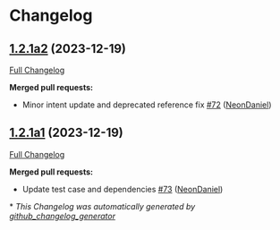 # Changelog

## [1.2.1a2](https://github.com/NeonGeckoCom/skill-support_helper/tree/1.2.1a2) (2023-12-19)

[Full Changelog](https://github.com/NeonGeckoCom/skill-support_helper/compare/1.2.1a1...1.2.1a2)

**Merged pull requests:**

- Minor intent update and deprecated reference fix [\#72](https://github.com/NeonGeckoCom/skill-support_helper/pull/72) ([NeonDaniel](https://github.com/NeonDaniel))

## [1.2.1a1](https://github.com/NeonGeckoCom/skill-support_helper/tree/1.2.1a1) (2023-12-19)

[Full Changelog](https://github.com/NeonGeckoCom/skill-support_helper/compare/1.2.0...1.2.1a1)

**Merged pull requests:**

- Update test case and dependencies [\#73](https://github.com/NeonGeckoCom/skill-support_helper/pull/73) ([NeonDaniel](https://github.com/NeonDaniel))



\* *This Changelog was automatically generated by [github_changelog_generator](https://github.com/github-changelog-generator/github-changelog-generator)*
